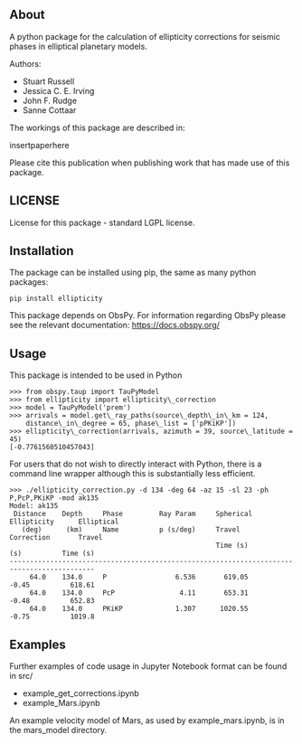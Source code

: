 ## About

A python package for the calculation of ellipticity corrections for seismic phases in elliptical planetary models.

Authors:
- Stuart Russell
- Jessica C. E. Irving
- John F. Rudge
- Sanne Cottaar

The workings of this package are described in:

insertpaperhere

Please cite this publication when publishing work that has made use of this package.

## LICENSE

License for this package - standard LGPL license.

## Installation

The package can be installed using pip, the same as many python packages:

```
pip install ellipticity
```

This package depends on ObsPy. For information regarding ObsPy please see the relevant documentation: https://docs.obspy.org/

## Usage

This package is intended to be used in Python

```
>>> from obspy.taup import TauPyModel
>>> from ellipticity import ellipticity\_correction
>>> model = TauPyModel('prem')
>>> arrivals = model.get\_ray_paths(source\_depth\_in\_km = 124,
    distance\_in\_degree = 65, phase\_list = ['pPKiKP'])
>>> ellipticity\_correction(arrivals, azimuth = 39, source\_latitude = 45)
[-0.7761560510457043]
```

For users that do not wish to directly interact with Python, there is a command line wrapper although this is substantially less efficient.

```
>>> ./ellipticity_correction.py -d 134 -deg 64 -az 15 -sl 23 -ph P,PcP,PKiKP -mod ak135
Model: ak135
 Distance    Depth     Phase         Ray Param     Spherical    Ellipticity      Elliptical
   (deg)      (km)     Name          p (s/deg)     Travel       Correction       Travel
                                                   Time (s)         (s)          Time (s)
-------------------------------------------------------------------------------------------
     64.0    134.0     P                 6.536       619.05         -0.45          618.61
     64.0    134.0     PcP                4.11       653.31         -0.48          652.83
     64.0    134.0     PKiKP             1.307      1020.55         -0.75          1019.8
```

## Examples

Further examples of code usage in Jupyter Notebook format can be found in src/

- example\_get\_corrections.ipynb
- example\_Mars.ipynb

An example velocity model of Mars, as used by example\_mars.ipynb, is in the mars\_model directory.
